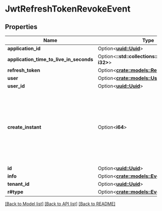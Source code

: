 # JwtRefreshTokenRevokeEvent

## Properties

Name | Type | Description | Notes
------------ | ------------- | ------------- | -------------
**application_id** | Option<[**uuid::Uuid**](uuid::Uuid.md)> |  | [optional]
**application_time_to_live_in_seconds** | Option<**::std::collections::HashMap<String, i32>**> |  | [optional]
**refresh_token** | Option<[**crate::models::RefreshToken**](RefreshToken.md)> |  | [optional]
**user** | Option<[**crate::models::User**](User.md)> |  | [optional]
**user_id** | Option<[**uuid::Uuid**](uuid::Uuid.md)> |  | [optional]
**create_instant** | Option<**i64**> | The number of milliseconds since the unix epoch: January 1, 1970 00:00:00 UTC. This value is always in UTC. | [optional]
**id** | Option<[**uuid::Uuid**](uuid::Uuid.md)> |  | [optional]
**info** | Option<[**crate::models::EventInfo**](EventInfo.md)> |  | [optional]
**tenant_id** | Option<[**uuid::Uuid**](uuid::Uuid.md)> |  | [optional]
**r#type** | Option<[**crate::models::EventType**](EventType.md)> |  | [optional]

[[Back to Model list]](../README.md#documentation-for-models) [[Back to API list]](../README.md#documentation-for-api-endpoints) [[Back to README]](../README.md)


